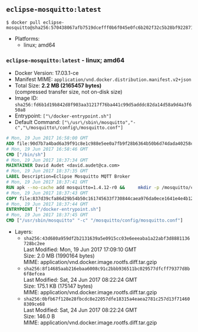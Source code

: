 ## `eclipse-mosquitto:latest`

```console
$ docker pull eclipse-mosquitto@sha256:570438067afb7519dcefff0b6f045e0fc6b202f32c5b28bf92287195e1c8a3fc
```

-	Platforms:
	-	linux; amd64

### `eclipse-mosquitto:latest` - linux; amd64

-	Docker Version: 17.03.1-ce
-	Manifest MIME: `application/vnd.docker.distribution.manifest.v2+json`
-	Total Size: **2.2 MB (2165457 bytes)**  
	(compressed transfer size, not on-disk size)
-	Image ID: `sha256:fd6b1d19b842d8f903aa31217f76ba441c99d5adddc82da14d58a9d4a3f650a8`
-	Entrypoint: `["\/docker-entrypoint.sh"]`
-	Default Command: `["\/usr\/sbin\/mosquitto","-c","\/mosquitto\/config\/mosquitto.conf"]`

```dockerfile
# Mon, 19 Jun 2017 16:58:00 GMT
ADD file:90d7b7a4bad6a39f91c8e1c988e5ee0a7fb9f28b6364b50b6d74dada40258cca in / 
# Mon, 19 Jun 2017 16:58:46 GMT
CMD ["/bin/sh"]
# Mon, 19 Jun 2017 18:37:34 GMT
MAINTAINER David Audet <david.audet@ca.com>
# Mon, 19 Jun 2017 18:37:35 GMT
LABEL Description=Eclipse Mosquitto MQTT Broker
# Mon, 19 Jun 2017 18:37:41 GMT
RUN apk --no-cache add mosquitto=1.4.12-r0 &&     mkdir -p /mosquitto/config /mosquitto/data /mosquitto/log &&     cp /etc/mosquitto/mosquitto.conf /mosquitto/config &&     chown -R mosquitto:mosquitto /mosquitto
# Mon, 19 Jun 2017 18:37:43 GMT
COPY file:837d39cfa86d29b54b50c161745633f730844caea976da0ece1641e4e4b122aa in / 
# Mon, 19 Jun 2017 18:37:44 GMT
ENTRYPOINT ["/docker-entrypoint.sh"]
# Mon, 19 Jun 2017 18:37:45 GMT
CMD ["/usr/sbin/mosquitto" "-c" "/mosquitto/config/mosquitto.conf"]
```

-	Layers:
	-	`sha256:43d680a959df2b2131639a5e0915cc03e6eeeaba1a22abf3d8881136728bc2ee`  
		Last Modified: Mon, 19 Jun 2017 17:09:10 GMT  
		Size: 2.0 MB (1990164 bytes)  
		MIME: application/vnd.docker.image.rootfs.diff.tar.gzip
	-	`sha256:8f14685aab216ebaa6008c91c2bbb936511bc029577dfcff79377d8b6f8efcea`  
		Last Modified: Sat, 24 Jun 2017 08:22:24 GMT  
		Size: 175.1 KB (175147 bytes)  
		MIME: application/vnd.docker.image.rootfs.diff.tar.gzip
	-	`sha256:0bfb67f128e28fbcdc8e22057dfe18315a4eaea2781c257d13f714608309ce68`  
		Last Modified: Sat, 24 Jun 2017 08:22:24 GMT  
		Size: 146.0 B  
		MIME: application/vnd.docker.image.rootfs.diff.tar.gzip
